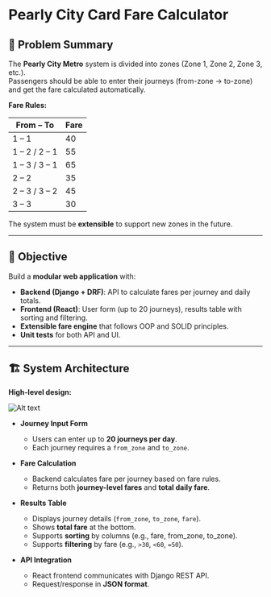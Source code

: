 # Pearly City Card Fare Calculator

## 📌 Problem Summary
The **Pearly City Metro** system is divided into zones (Zone 1, Zone 2, Zone 3, etc.).  
Passengers should be able to enter their journeys (from-zone → to-zone) and get the fare calculated automatically.  

**Fare Rules:**

| From – To       | Fare |
|-----------------|------|
| 1 – 1           | 40   |
| 1 – 2 / 2 – 1   | 55   |
| 1 – 3 / 3 – 1   | 65   |
| 2 – 2           | 35   |
| 2 – 3 / 3 – 2   | 45   |
| 3 – 3           | 30   |

The system must be **extensible** to support new zones in the future.

---

## 🎯 Objective
Build a **modular web application** with:
- **Backend (Django + DRF)**: API to calculate fares per journey and daily totals.  
- **Frontend (React)**: User form (up to 20 journeys), results table with sorting and filtering.  
- **Extensible fare engine** that follows OOP and SOLID principles.  
- **Unit tests** for both API and UI.  

---

## 🏗️ System Architecture
**High-level design:**

![Alt text](https://i.imgur.com/ufBbTuU.png)

- **Journey Input Form**
  - Users can enter up to **20 journeys per day**.
  - Each journey requires a `from_zone` and `to_zone`.

- **Fare Calculation**
  - Backend calculates fare per journey based on fare rules.
  - Returns both **journey-level fares** and **total daily fare**.

- **Results Table**
  - Displays journey details (`from_zone`, `to_zone`, `fare`).
  - Shows **total fare** at the bottom.
  - Supports **sorting** by columns (e.g., fare, from_zone, to_zone).
  - Supports **filtering** by fare (e.g., `>30`, `<60`, `=50`).

- **API Integration**
  - React frontend communicates with Django REST API.
  - Request/response in **JSON format**.
